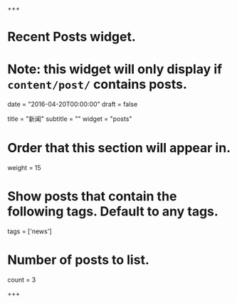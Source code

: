 +++
# Recent Posts widget.
# Note: this widget will only display if `content/post/` contains posts.

date = "2016-04-20T00:00:00"
draft = false

title = "新闻"
subtitle = ""
widget = "posts"

# Order that this section will appear in.
weight = 15

# Show posts that contain the following tags. Default to any tags.
tags = ['news']

# Number of posts to list.
count = 3

+++

